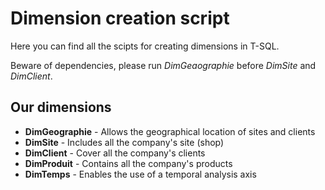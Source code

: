 # Dimension creation script

Here you can find all the scipts for creating dimensions in T-SQL.

Beware of dependencies, please run *DimGeaographie* before *DimSite* and *DimClient*.

## Our dimensions

- **DimGeographie** - Allows the geographical location of sites and clients
- **DimSite** - Includes all the company's site (shop)
- **DimClient** - Cover all the company's clients
- **DimProduit** - Contains all the company's products
- **DimTemps** - Enables the use of a temporal analysis axis
